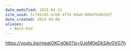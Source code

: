 ```yaml
---
date_modified: 2025-04-12
site_uuid: 5c792c05-ecb8-4f76-8da0-0804f6482d2f
date_created: 2025-04-06
aliases:
  - Back-End
---
```


https://youtu.be/meatOKCg0b0?si=0JpM0eDkSAyGVG7h